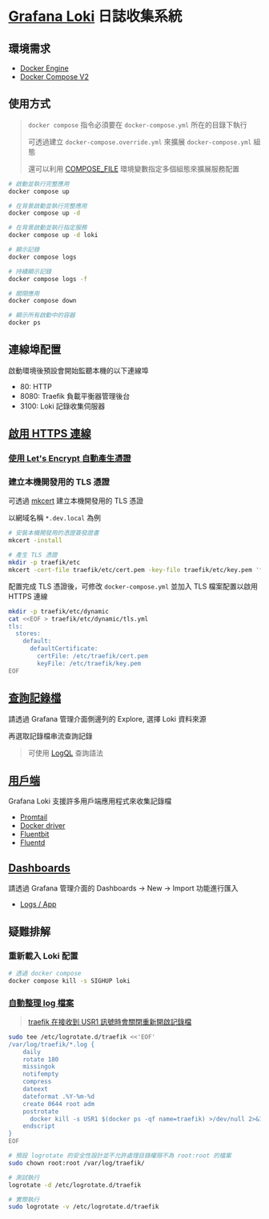 # [Grafana Loki](https://github.com/grafana/loki) 日誌收集系統

## 環境需求

- [Docker Engine](https://docs.docker.com/install/)
- [Docker Compose V2](https://docs.docker.com/compose/cli-command/)

## 使用方式

> `docker compose` 指令必須要在 `docker-compose.yml` 所在的目錄下執行
>
> 可透過建立 `docker-compose.override.yml` 來擴展 `docker-compose.yml` 組態
>
> 還可以利用 [COMPOSE_FILE](https://docs.docker.com/compose/reference/envvars/#compose_file) 環境變數指定多個組態來擴展服務配置

```sh
# 啟動並執行完整應用
docker compose up

# 在背景啟動並執行完整應用
docker compose up -d

# 在背景啟動並執行指定服務
docker compose up -d loki

# 顯示記錄
docker compose logs

# 持續顯示記錄
docker compose logs -f

# 關閉應用
docker compose down

# 顯示所有啟動中的容器
docker ps
```

## 連線埠配置

啟動環境後預設會開始監聽本機的以下連線埠

- 80: HTTP
- 8080: Traefik 負載平衡器管理後台
- 3100: Loki 記錄收集伺服器

## [啟用 HTTPS 連線](https://doc.traefik.io/traefik/https/tls/)

### [使用 Let's Encrypt 自動產生憑證](https://doc.traefik.io/traefik/https/acme/)

### 建立本機開發用的 TLS 憑證

可透過 [mkcert](https://github.com/FiloSottile/mkcert) 建立本機開發用的 TLS 憑證

以網域名稱 `*.dev.local` 為例

```sh
# 安裝本機開發用的憑證簽發證書
mkcert -install

# 產生 TLS 憑證
mkdir -p traefik/etc
mkcert -cert-file traefik/etc/cert.pem -key-file traefik/etc/key.pem '*.dev.local'
```

配置完成 TLS 憑證後，可修改 `docker-compose.yml` 並加入 TLS 檔案配置以啟用 HTTPS 連線

```sh
mkdir -p traefik/etc/dynamic
cat <<EOF > traefik/etc/dynamic/tls.yml
tls:
  stores:
    default:
      defaultCertificate:
        certFile: /etc/traefik/cert.pem
        keyFile: /etc/traefik/key.pem
EOF
```

## [查詢記錄檔](https://grafana.com/docs/loki/latest/getting-started/grafana/)

請透過 Grafana 管理介面側邊列的 Explore, 選擇 Loki 資料來源

再選取記錄檔串流查詢記錄

> 可使用 [LogQL](https://grafana.com/docs/loki/latest/logql/) 查詢語法

## [用戶端](https://grafana.com/docs/loki/latest/clients/)

Grafana Loki 支援許多用戶端應用程式來收集記錄檔

- [Promtail](https://grafana.com/docs/loki/latest/clients/promtail/)
- [Docker driver](https://grafana.com/docs/loki/latest/clients/docker-driver/)
- [Fluentbit](https://grafana.com/docs/loki/latest/clients/fluentbit/)
- [Fluentd](https://grafana.com/docs/loki/latest/clients/fluentd/)

## [Dashboards](https://grafana.com/grafana/dashboards)

請透過 Grafana 管理介面的 Dashboards -> New -> Import 功能進行匯入

- [Logs / App](https://grafana.com/grafana/dashboards/13639-logs-app/)

## 疑難排解

### 重新載入 Loki 配置

```sh
# 透過 docker compose
docker compose kill -s SIGHUP loki
```

### [自動整理 log 檔案](https://stackoverflow.com/q/49450422)

> [traefik 在接收到 USR1 訊號時會關閉重新開啟記錄檔](https://doc.traefik.io/traefik/observability/logs/#log-rotation)

```sh
sudo tee /etc/logrotate.d/traefik <<'EOF'
/var/log/traefik/*.log {
    daily
    rotate 180
    missingok
    notifempty
    compress
    dateext
    dateformat .%Y-%m-%d
    create 0644 root adm
    postrotate
      docker kill -s USR1 $(docker ps -qf name=traefik) >/dev/null 2>&1
    endscript
}
EOF

# 預設 logrotate 的安全性設計並不允許處理目錄權限不為 root:root 的檔案
sudo chown root:root /var/log/traefik/

# 測試執行
logrotate -d /etc/logrotate.d/traefik

# 實際執行
sudo logrotate -v /etc/logrotate.d/traefik
```
